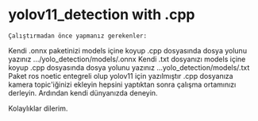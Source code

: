 # yolov11_detection with .cpp

    Çalıştırmadan önce yapmanız gerekenler: 

Kendi .onnx paketinizi models içine koyup .cpp dosyasında dosya yolunu yazınız   .../yolo_detection/models/.onnx
Kendi .txt dosyanızı models içine koyup .cpp dosyasında dosya yolunu yazınız     ...yolo_detection/models/.txt
Paket ros noetic entegreli olup yolov11 için yazılmıştır .cpp dosyanıza kamera topic'iğinizi ekleyin 
hepsini yaptıktan sonra çalışma ortamınızı derleyin. Ardından kendi dünyanızda deneyin. 

Kolaylıklar dilerim.
